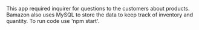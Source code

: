 This app required inquirer for questions to the customers about products. Bamazon also uses MySQL to store the data to keep track of inventory and quantity. To run code use 'npm start'. 